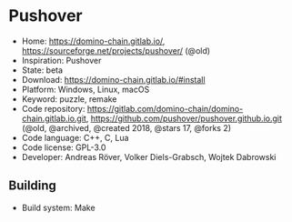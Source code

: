 # Pushover

- Home: https://domino-chain.gitlab.io/, https://sourceforge.net/projects/pushover/ (@old)
- Inspiration: Pushover
- State: beta
- Download: https://domino-chain.gitlab.io/#install
- Platform: Windows, Linux, macOS
- Keyword: puzzle, remake
- Code repository: https://gitlab.com/domino-chain/domino-chain.gitlab.io.git, https://github.com/pushover/pushover.github.io.git (@old, @archived, @created 2018, @stars 17, @forks 2)
- Code language: C++, C, Lua
- Code license: GPL-3.0
- Developer: Andreas Röver, Volker Diels-Grabsch, Wojtek Dabrowski

## Building

- Build system: Make
